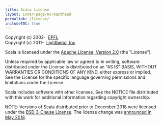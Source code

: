 ```yaml
---
title: Scala License
layout: inner-page-no-masthead
permalink: /license/
includeTOC: true
---
```


Copyright (c) 2002-<span class="current-year">&nbsp;</span> [EPFL](https://lamp.epfl.ch/)<br>
Copyright (c) 2011-<span class="current-year">&nbsp;</span> [Lightbend, Inc](https://www.lightbend.com/).

Scala is licensed under the [Apache License, Version 2.0](https://www.apache.org/licenses/LICENSE-2.0) (the "License").

Unless required by applicable law or agreed to in writing, software
distributed under the License is distributed on an "AS IS" BASIS,
WITHOUT WARRANTIES OR CONDITIONS OF ANY KIND, either express or implied.
See the License for the specific language governing permissions and
limitations under the License.

Scala includes software with other licenses. See the NOTICE file distributed 
with this work for additional information regarding copyright ownership.

NOTE: Versions of Scala distributed prior to December 2018 were licensed under the [BSD 3-Clause License](http://opensource.org/licenses/BSD-3-Clause). The license change was [announced in May 2018](https://www.scala-lang.org/news/license-change.html).
